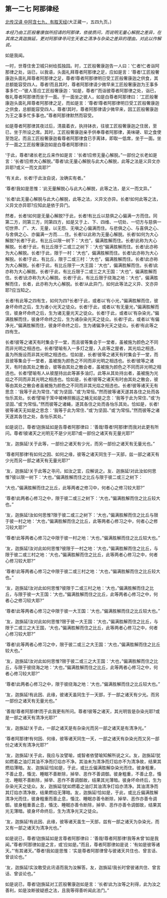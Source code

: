 ## 第一二七 阿那律经

[北传汉译 中阿含七九、有胜天经](https://github.com/gwsice/buddhism/blob/master/%E6%97%A9%E6%9C%9F/%E4%B8%AD%E9%98%BF%E5%90%AB%E7%BB%8F/19.md#you-sheng-tian-jing)(大正藏一，五四九页。)

*本经乃由工匠般奢康伽所招请的阿那律，依彼质问，而说明无量心解脱之差异，在其席之真迦旃延，更对阿那律寻问生天者之清净与杂染之差异的理由。对此以作解说。*

如是我闻。

一时，世尊住舍卫城只树给孤独园。时，工匠般奢康迦告一人曰：‘仁者!仁者诣阿那律之处，诣已，以我语，头面礼拜尊者阿那律之足，应如是言：‘尊者!工匠般奢康迦头面礼拜尊者阿那律之足，尊者!尊者阿那律明日受工匠般奢康迦之供食，其总额能容受四人。尊者!而且其时，尊者阿那律请少微早来工匠般奢康迦为王事多事多忙--”彼人答应工匠般奢康迦：‘如是，尊者!”而诣彼尊者阿那律之处，诣已，敬礼尊者阿那律而坐于一面。于一面坐之彼人，如是白尊者阿那律曰：‘工匠般奢康迦头面礼拜尊者阿那律之足，而如是言：‘尊者!尊者阿那律明日受工匠般奢康迦之供食，总额能容受四人，尊者!其时，尊者阿那律请少微早来，因工匠般奢康迦为王之事多忙多事也。”尊者阿那律默然而容受。

如是尊者阿那律其夜过后，清晨着衣，执持钵衣，往彼工匠般奢康迦之住居，至已，坐于所设之席。其时，工匠般奢康迦亲手供奉尊者阿那律，美味硬、软之食使至饱足。而且工匠般奢康迦看尊者阿那律食已手离钵，即取一低席，坐于一面。坐于一面之工匠般奢康迦如是白尊者阿那律曰：

‘于此，尊者!诸长老比丘来作如是言：‘长者!应修无量心解脱。”一部份之长老如是言：‘长者!应修大心解脱。”尊者!此无量心解脱与此大心解脱，此等之法是义异文亦异耶?或义一而文具耶?”

‘有关此，长者!于此汝自说，汝确实有者。”

‘尊者!我如是思惟：‘此无量解脱心与此大心解脱，此等之法，是义一而文异。”

‘长者!此无量心解脱与此大心解脱，此等之法，义异文亦异。长者!如何此等之法，义异文亦异耶?应知此是依于异门。

然者，长者!如何是无量心解脱?于此，长者!有比丘以慈俱之心偏满一方而住。同第二方，同第三方，同第四方，如是又于上、下、四维、一切处、一切方与慈俱一切世界、广、大、无量，以无怨、无嗔之心偏满而住。与悲俱之心、与喜俱之心、与舍俱之心、亦偏满一方而……住。长者!以此称为无量心解脱。长者!如何为大心解脱?长者?于此，有比丘以限一树下：‘大也”，偏满胜解而住。长者!此称为大心解脱。长者!于此，有比丘限于二或三之树下：‘大也”偏满胜解而住。长者!此亦称为大心解脱。长者!于此，限于一村：‘大也”，偏满胜解而住。长者!此亦称为大心解脱。长者!于此，有比丘，限于二或三村：‘大也”，偏满胜解而住。长者!此亦称为大心解脱。长者!于此，有比丘限于一大王国：‘大也”，偏满胜解而住。长者!此亦称为大心解脱。长者!于此，有比丘限于二或三之大王国：‘大也”，偏满胜解而住。长者!此亦称为大心解脱。长者!于此，有比丘限于绕海之地：‘大也”，偏满胜解而住，长者，此亦称为大心解脱。长者!从此异门，如何此等法之义异、文亦异耶?应当知之。

长者!有此等之四有生，如何为四?长者!于此，或者以‘有小光，”偏满胜解而住，彼身坏命终之后，生为诸小光天之徒众。长者!于此，或者以‘有无量光，”偏满胜解而住，彼身坏命终之后，生为诸无量光天之徒众。长者!于此，或者以‘有杂染光，”偏满胜解而住，彼身坏命终之后，生为诸杂染光天之徒众。长者!于此，或者以‘有偏净光，”偏满胜解而住，彼身坏命终之后，生为诸偏净光天之徒众。长者!有此等之四有生。

长者!彼等之诸天有时集会于一堂，而且彼等集会于一堂者，虽被施为颜色之不同而非光明之相违也。长者!譬喻有入一多灯之屋，入此等之屋者，其光焰之相违，虽为所施设而非其光明之相违也。恰如是，长者!彼等之诸天有时集会于一堂，而且彼等集会于一堂者，虽被施为颜色之不同而非光明之相违也。长者!彼等之诸天，有时由其处之散会，彼等由其处之散会者，虽被施为颜色之不同而非光明之相违也。长者!譬喻有人从彼屋持出此等甚多油灯。此等从其处持出者，虽被施为光焰之不同而非其光明之相违也。恰如是，长者!彼等之诸天有时由其处之散会，彼等由其处之散会者虽被施为颜色之不同而非其光焰之相违也。长者!彼等诸天无有思念：‘我等于此为常住、”或‘为坚固、”或‘为常恒。”然而彼等诸天遂其各住之处而各怡乐其处。长者!譬喻于笼中被棒担搬运之蝇无如是之念：‘我等于此为常住、”或‘为坚固、”或‘为常恒。”然而彼等之诸蝇，遂其各住之处而各怡乐其处。恰如是，长者!彼等诸天无如是之思念：‘我等于此为常住、”或‘为坚固、”或‘为常恒。”然而彼等之诸天遂其各住之处，各怡乐其处。”

如是说已，尊者!迦旃延如是告尊者阿那律曰：‘善哉!尊者!阿那律!而我对此更有所问。尊者!彼诸天之光明无不是少光耶?或一部份之诸天有无量光耶?” 

‘友，迦旃延!关于此等，一部份之诸天有少光，而另一部份之诸天有无量光也。”

‘尊者阿那律!有如何之因、如何之缘，彼等之诸天同生于一天部，兹一部之诸天有少光而另一部之诸天有无量光耶?”

‘友，迦旃延!关于此等之寻问，如汝之宜，应解说之。友、迦旃延!对此汝如何思惟?彼以限一树下：‘大也，”偏满胜解而住之比丘与限于彼二或三之树下：

‘大也，”偏满胜解而住之比丘，此等两者之修习中，何者心之修习较大耶?”

‘尊者!此两者心修习之中，限于彼二或三之树下：‘大也，”偏满胜解而住之比丘较大也。”

‘友，迦旃延!汝如何思惟?限于彼二或三之树下：‘大也，”偏满胜解而住之比丘与限于彼一村之地：‘大也，”偏满胜解而住之比丘，此等两者心修习之中，何者心之修习较大耶?”

‘尊者!此等两者心修习之中限于彼一村之地：‘大也，”偏满胜解而住之比丘较大也。”

‘友，迦旃延!汝对此如何思惟?彼限于一村之地：‘大也，”偏满胜解而住之比丘，与限于彼二或三村之地：‘大也，”偏满胜解而住之比丘，此等两者心修习之中，何者心修习较大耶?”

‘尊者!此等两者心修习之中限于彼二或三村之地：‘大也，”偏满胜解而住之比丘较大也。”

‘友，迦旃延!汝对此如何思惟?彼限于二或三村之地：‘大也，”偏满胜解而住之比丘，与限于彼一大王国：‘大也，”偏满胜解而住之比丘，此等两者心修习之中，何者心之修习较大耶?”

‘尊者!此等两者心修习之中限于彼一大王国：‘大也，”偏满胜解而住之比丘较大也。”

‘友，迦旃延!汝对此如何思惟?限于彼一大王国：‘大也，”偏满胜解而住之比丘，与限于二或三之大王国，‘大也，”偏满胜解而住之比丘，此等两者心修习之中，何者心修习较大耶?”

‘尊者!此等两者心修习之中，限于彼二或三之大王国：‘大也，”偏满胜解而住之比丘较大也。”

‘友，迦旃延!汝对此如何思惟?限于彼二或三之大王国：‘大也，”偏满胜解而住之比丘，与限于彼绕海之地：‘大也，”偏满胜解而住之比丘，此等两者心修习之中，何者心修习较大耶?”

‘尊者!此两者心修习之中，限于彼绕海之地：‘大也，”偏满胜解而住之比丘较大也。”

‘友，迦旃延!有此因、此缘，彼诸天虽同生于一天部，于一部之诸天有少光。而另一部份之诸天有无量光也。”

‘善哉!尊者阿那律!而于此我更有所问。尊者!彼等之诸天，其光明皆是杂染光耶?或是一部之诸天有清净光耶?”

‘友，迦旃延!关于此，一部之诸天是有杂染光而另一部之诸天是有清净光。”

‘尊者阿那律!有何因、何缘，彼等诸天同生一天，一部之诸天有杂染光而又另一部份之诸天有清净光耶?”

‘友，迦旃延!关于此，我应与汝譬喻，或智者依譬喻知解所说之义。友，迦旃延!犹如燃着之油灯其油不净而灯焰亦不净。其油未为清净而灯焰亦不为清净故，结果其燃焰薄暗。友、迦旃延!恰如是，于此，或比丘偏满胜解杂染光而住。彼身粗重，不善止息，惛沈、睡眠不善断除，掉举、恶作不善调御。彼身粗重，不善止息，惛沈、睡眠不善断除，掉举、恶作不善调御故，结果其光薄暗。彼身坏命终后，生为杂染光天之徒众。友，迦旃延!犹如燃着之油灯其油清净灯焰亦清净。其油清净而其灯焰亦清净故，结果燃焰无薄暗。友，迦旃延!恰如是，于此，或比丘偏满胜解清净光而住，彼身粗重而善止息，惛沈、睡眠亦善令断除，掉举、恶作亦善令调御。彼身粗重善止息，惛沈、睡眠亦善令断除，掉举、恶作亦善令调御故，结果其光无薄暗。彼身坏命终后，生为清净光天之徒众。

‘友，迦旃延!有此因、此缘，彼等诸天虽生一天部，兹有一部之诸天为杂染光，而又有一部之诸天为清净光也。”

如是说已，尊者!迦旃延如是言尊者阿那律曰：‘善哉!尊者阿那律!我等未曾‘如是我闻。”尊者!阿那律如是之言，或‘应如是。”而且，尊者阿那律如是说：‘有如是彼等诸天。”‘有其诸天。”尊者!我如是思惟：‘实是尊者阿那律曾与彼诸天共住也、曾言话、曾谈论也。”

‘友，迦旃延!实汝敢受此讯语而我为汝解答。友，迦旃延!我长时曾彼诸共住、曾言话、曾谈论也。”

如是说已，尊者!迦旃延对工匠般奢康迦如是言：‘长者!此为汝等之利得，此为汝之善利，如是汝断彼疑惑之法，且我等得善听闻此法门。”
